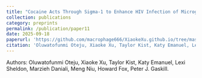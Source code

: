 ```yaml
---
title: "Cocaine Acts Through Sigma-1 to Enhance HIV Infection of Microglia"
collection: publications
category: preprints
permalink: /publication/paper11
date: 2025-09-18
paperurl: 'https://github.com/macrophage666/XiaokeXu.github.io/tree/master/files/paper11.pdf'
citation: 'Oluwatofunmi Oteju, Xiaoke Xu, Taylor Kist, Katy Emanuel, Lexi Sheldon, Marzieh Daniali, Meng Niu, Howard Fox, Peter J. Gaskill. &quot; Cocaine Acts Through Sigma-1 to Enhance HIV Infection of Microglia &quot; bioRxiv 2025.08.06.668840; doi: https://doi.org/10.1101/2025.08.06.668840'
---
```


Authors: Oluwatofunmi Oteju, Xiaoke Xu, Taylor Kist, Katy Emanuel, Lexi Sheldon, Marzieh Daniali, Meng Niu, Howard Fox, Peter J. Gaskill.
